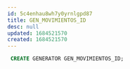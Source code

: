 ```yaml
---
id: 5c4enhau8wh7y0yrnlgpd87
title: GEN_MOVIMIENTOS_ID
desc: null
updated: 1684521570
created: 1684521570
---
```



```sql
 CREATE GENERATOR GEN_MOVIMIENTOS_ID;
```
